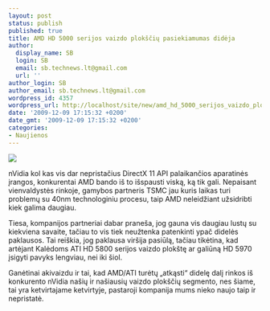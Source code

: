```yaml
---
layout: post
status: publish
published: true
title: AMD HD 5000 serijos vaizdo plokščių pasiekiamumas didėja
author:
  display_name: SB
  login: SB
  email: sb.technews.lt@gmail.com
  url: ''
author_login: SB
author_email: sb.technews.lt@gmail.com
wordpress_id: 4357
wordpress_url: http://localhost/site/new/amd_hd_5000_serijos_vaizdo_ploksciu_pasiekiamumas_dideja/
date: '2009-12-09 17:15:32 +0200'
date_gmt: '2009-12-09 17:15:32 +0200'
categories:
- Naujienos
---
```

<div class="imgright"><img src="http://t2.gstatic.com/images?q=tbn:8OH2umGosObWFM:http://www.everyjoe.com/thegadgetblog/files/2009/09/AMD-ATI-Radeon-HD-5870-Card.jpg"  /></div>
<p>nVidia kol kas vis dar nepristačius DirectX 11 API palaikančios aparatinės įrangos, konkurentai AMD bando iš to išspausti viską, ką tik gali. Nepaisant vienvaldystės rinkoje, gamybos partneris TSMC jau kuris laikas turi problemų su 40nm technologiniu procesu, taip AMD neleidžiant užsidribti kiek galima daugiau.</p>
<p>Tiesa, kompanijos partneriai dabar praneša, jog gauna vis daugiau lustų su kiekviena savaite, tačiau to vis tiek neužtenka patenkinti ypač didelės paklausos. Tai reiškia, jog paklausa viršija pasiūlą, tačiau tikėtina, kad artėjant Kalėdoms ATI HD 5800 serijos vaizdo plokštę ar galiūną HD 5970 įsigyti pavyks lengviau, nei iki šiol.</p>
<p>Ganėtinai akivaizdu ir tai, kad AMD/ATI turėtų „atkąsti“ didelę dalį rinkos iš konkurento nVidia našių ir našiausių vaizdo plokščių segmento, nes šiame, tai yra ketvirtajame ketvirtyje, pastaroji kompanija mums nieko naujo taip ir nepristatė.<br /></p>
